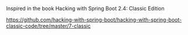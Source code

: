 Inspired in the book Hacking with Spring Boot 2.4: Classic Edition

https://github.com/hacking-with-spring-boot/hacking-with-spring-boot-classic-code/tree/master/7-classic